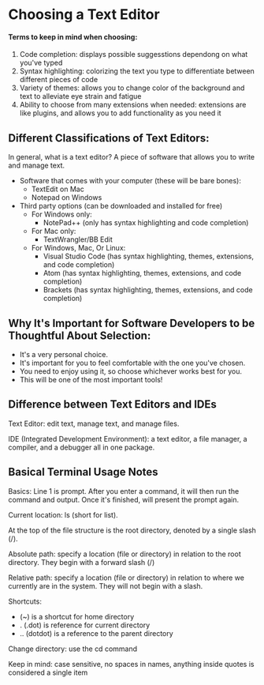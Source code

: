 # Choosing a Text Editor

#### Terms to keep in mind when choosing:
1. Code completion: displays possible suggesstions dependong on what you've typed
1. Syntax highlighting: colorizing the text you type to differentiate between different pieces of code
1. Variety of themes: allows you to change color of the background and text to alleviate eye strain and fatigue
1. Ability to choose from many extensions when needed: extensions are like plugins, and allows you to add functionality as you need it

## Different Classifications of Text Editors:
In general, what is a text editor? A piece of software that allows you to write and manage text. 

- Software that comes with your computer (these will be bare bones):
  - TextEdit on Mac
  - Notepad on Windows
- Third party options (can be downloaded and installed for free)
  - For Windows only:
    - NotePad++ (only has syntax highlighting and code completion)
  - For Mac only:
    - TextWrangler/BB Edit
  - For Windows, Mac, Or Linux:
    - Visual Studio Code (has syntax highlighting, themes, extensions, and code completion)
    - Atom (has syntax highlighting, themes, extensions, and code completion)
    - Brackets (has syntax highlighting, themes, extensions, and code completion)

## Why It's Important for Software Developers to be Thoughtful About Selection:
- It's a very personal choice. 
- It's important for you to feel comfortable with the one you've chosen. 
- You need to enjoy using it, so choose whichever works best for you.
- This will be one of the most important tools!

## Difference between Text Editors and IDEs
Text Editor: edit text, manage text, and manage files. 

IDE (Integrated Development Environment): a text editor, a file manager, a compiler, and a debugger all in one package.



## Basical Terminal Usage Notes
Basics: Line 1 is prompt. After you enter a command, it will then run the command and output. Once it's finished, will present the prompt again. 

Current location: ls (short for list). 

At the top of the file structure is the root directory, denoted by a single slash (/).

Absolute path: specify a location (file or directory) in relation to the root directory. They begin with a forward slash (/)

Relative path: specify a location (file or directory) in relation to where we currently are in the system. They will not begin with a slash.

Shortcuts:
- (~) is a shortcut for home directory
- . (.dot) is reference for current directory
- .. (dotdot) is a reference to the parent directory

Change directory: use the cd command

Keep in mind: case sensitive, no spaces in names, anything inside quotes is considered a single item



